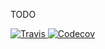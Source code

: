 TODO

<a href="https://travis-ci.org/ColdFire87/nodejs-sql-api">
  <img alt="Travis" src="https://img.shields.io/travis/ColdFire87/nodejs-sql-api.svg?style=flat-square">
</a>
<a href="https://codecov.io/gh/ColdFire87/nodejs-sql-api">
  <img alt="Codecov" src="https://img.shields.io/codecov/c/github/ColdFire87/nodejs-sql-api.svg?style=flat-square">
</a>
